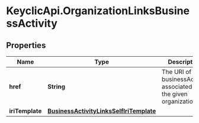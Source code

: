 # KeyclicApi.OrganizationLinksBusinessActivity

## Properties
Name | Type | Description | Notes
------------ | ------------- | ------------- | -------------
**href** | **String** | The URI of the businessActivity associated to the given organization. | [optional] 
**iriTemplate** | [**BusinessActivityLinksSelfIriTemplate**](BusinessActivityLinksSelfIriTemplate.md) |  | [optional] 


